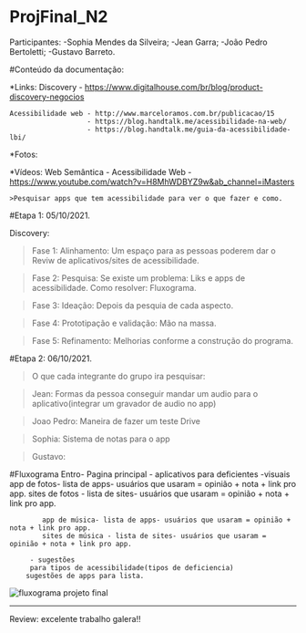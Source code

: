# ProjFinal_N2

Participantes: 
-Sophia Mendes da Silveira;
-Jean Garra;
-João Pedro Bertoletti;
-Gustavo Barreto.

#Conteúdo da documentação:

  *Links:
    Discovery - https://www.digitalhouse.com/br/blog/product-discovery-negocios
    
    Acessibilidade web - http://www.marceloramos.com.br/publicacao/15
                       - https://blog.handtalk.me/acessibilidade-na-web/
                       - https://blog.handtalk.me/guia-da-acessibilidade-lbi/
    
  *Fotos:
  
  *Vídeos:
    Web Semântica - Acessibilidade Web - https://www.youtube.com/watch?v=H8MhWDBYZ9w&ab_channel=iMasters
    
    >Pesquisar apps que tem acessibilidade para ver o que fazer e como.

#Etapa 1: 05/10/2021.

  Discovery:
  >Fase 1: Alinhamento: Um espaço para as pessoas poderem dar o Reviw de aplicativos/sites de acessibilidade.
  
  >Fase 2: Pesquisa: Se existe um problema: Liks e apps de acessibilidade.
                     Como resolver: Fluxograma.
                    
  >Fase 3: Ideação: Depois da pesquia de cada aspecto.
  
  >Fase 4: Prototipação e validação: Mão na massa.
  
  >Fase 5: Refinamento: Melhorias conforme a construção do programa.
 
 #Etapa 2: 06/10/2021.
 
 >O que cada integrante do grupo ira pesquisar:

 >Jean:
  Formas da pessoa conseguir mandar um audio para o aplicativo(integrar um gravador de audio no app)

 >Joao Pedro:
  Maneira de fazer um teste Drive

 >Sophia:
  Sistema de notas para o app

 >Gustavo:
  
  
  #Fluxograma
   Entro- Pagina principal - aplicativos para deficientes 
           -visuais
             app de fotos- lista de apps- usuários que usaram = opinião + nota + link pro app.
             sites de fotos - lista de sites- usuários que usaram = opinião + nota + link pro app.
                                                               
            app de música- lista de apps- usuários que usaram = opinião + nota + link pro app.
            sites de música - lista de sites- usuários que usaram = opinião + nota + link pro app.
                                                                          
         - sugestões
         para tipos de acessibilidade(tipos de deficiencia)
        sugestões de apps para lista.
                                                               
                                                               
                                                               
 ![fluxograma projeto final](https://user-images.githubusercontent.com/89792528/136303716-06ef741b-dacc-4677-8036-c172c337a4e8.jpeg)
                                                              

-------------------------------------------
Review: excelente trabalho galera!! 
